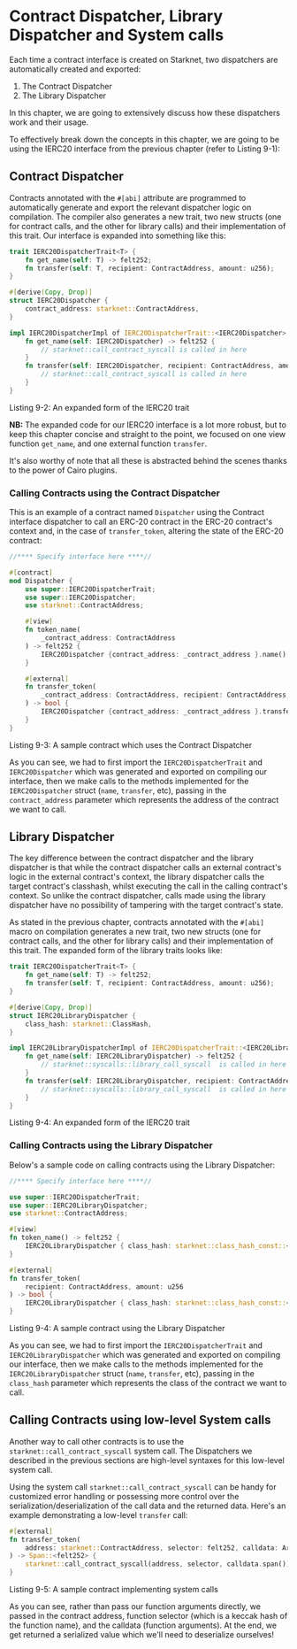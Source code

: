 # Contract Dispatcher, Library Dispatcher and System calls

Each time a contract interface is created on Starknet, two dispatchers are automatically created and exported:
1. The Contract Dispatcher
2. The Library Dispatcher

In this chapter, we are going to extensively discuss how these dispatchers work and their usage.

To effectively break down the concepts in this chapter, we are going to be using the IERC20 interface from the previous chapter (refer to Listing 9-1):

## Contract Dispatcher
Contracts annotated with the `#[abi]` attribute are programmed to automatically generate and export the relevant dispatcher logic on compilation. The compiler also generates a new trait, two new structs (one for contract calls, and the other for library calls) and their implementation of this trait. Our interface is expanded into something like this:

```rust
trait IERC20DispatcherTrait<T> {
    fn get_name(self: T) -> felt252;
    fn transfer(self: T, recipient: ContractAddress, amount: u256);
}

#[derive(Copy, Drop)]
struct IERC20Dispatcher {
    contract_address: starknet::ContractAddress,
}

impl IERC20DispatcherImpl of IERC20DispatcherTrait::<IERC20Dispatcher> {
    fn get_name(self: IERC20Dispatcher) -> felt252 {
        // starknet::call_contract_syscall is called in here
    }
    fn transfer(self: IERC20Dispatcher, recipient: ContractAddress, amount: u256) {
        // starknet::call_contract_syscall is called in here
    }
}
```
<span class="caption">Listing 9-2: An expanded form of the IERC20 trait</span>

**NB:** The expanded code for our IERC20 interface is a lot more robust, but to keep this chapter concise and straight to the point, we focused on one view function `get_name`, and one external function `transfer`.

It's also worthy of note that all these is abstracted behind the scenes thanks to the power of Cairo plugins.

### Calling Contracts using the Contract Dispatcher
This is an example of a contract named `Dispatcher` using the Contract interface dispatcher to call an ERC-20 contract in the ERC-20 contract's context and, in the case of `transfer_token`, altering the state of the ERC-20 contract:

```rust
//**** Specify interface here ****//

#[contract]
mod Dispatcher {
    use super::IERC20DispatcherTrait;
    use super::IERC20Dispatcher;
    use starknet::ContractAddress;

    #[view]
    fn token_name(
        _contract_address: ContractAddress
    ) -> felt252 {
        IERC20Dispatcher {contract_address: _contract_address }.name()
    } 

    #[external]
    fn transfer_token(
        _contract_address: ContractAddress, recipient: ContractAddress, amount: u256
    ) -> bool {
        IERC20Dispatcher {contract_address: _contract_address }.transfer(recipient, amount)
    } 
}
```
<span class="caption">Listing 9-3: A sample contract which uses the Contract Dispatcher</span>

As you can see, we had to first import the `IERC20DispatcherTrait` and `IERC20Dispatcher` which was generated and exported on compiling our interface, then we make calls to the methods implemented for the `IERC20Dispatcher` struct (`name`, `transfer`, etc), passing in the `contract_address` parameter which represents the address of the contract we want to call.

## Library Dispatcher
The key difference between the contract dispatcher and the library dispatcher is that while the contract dispatcher calls an external contract's logic in the external contract's context, the library dispatcher calls the target contract's classhash, whilst executing the call in the calling contract's context. 
So unlike the contract dispatcher, calls made using the library dispatcher have no possibility of tampering with the target contract's state.

As stated in the previous chapter, contracts annotated with the `#[abi]` macro on compilation generates a new trait, two new structs (one for contract calls, and the other for library calls) and their implementation of this trait. The expanded form of the library traits looks like:

```rust
trait IERC20DispatcherTrait<T> {
    fn get_name(self: T) -> felt252;
    fn transfer(self: T, recipient: ContractAddress, amount: u256);
}

#[derive(Copy, Drop)]
struct IERC20LibraryDispatcher {
    class_hash: starknet::ClassHash,
}

impl IERC20LibraryDispatcherImpl of IERC20DispatcherTrait::<IERC20LibraryDispatcher> {
    fn get_name(self: IERC20LibraryDispatcher) -> felt252 {
        // starknet::syscalls::library_call_syscall  is called in here
    }
    fn transfer(self: IERC20LibraryDispatcher, recipient: ContractAddress, amount: u256) {
        // starknet::syscalls::library_call_syscall  is called in here
    }
}
```
<span class="caption">Listing 9-4: An expanded form of the IERC20 trait</span>

### Calling Contracts using the Library Dispatcher
Below's a sample code on calling contracts using the Library Dispatcher:

```rust
//**** Specify interface here ****//

use super::IERC20DispatcherTrait;
use super::IERC20LibraryDispatcher;
use starknet::ContractAddress;

#[view]
fn token_name() -> felt252 {
    IERC20LibraryDispatcher { class_hash: starknet::class_hash_const::<0x1234>() }.name()
} 

#[external]
fn transfer_token(
    recipient: ContractAddress, amount: u256
) -> bool {
    IERC20LibraryDispatcher { class_hash: starknet::class_hash_const::<0x1234>() }.transfer(recipient, amount)
} 
```
<span class="caption">Listing 9-4: A sample contract using the Library Dispatcher</span>

As you can see, we had to first import the `IERC20DispatcherTrait` and `IERC20LibraryDispatcher` which was generated and exported on compiling our interface, then we make calls to the methods implemented for the `IERC20LibraryDispatcher` struct (`name`, `transfer`, etc), passing in the `class_hash` parameter which represents the class of the contract we want to call.

## Calling Contracts using low-level System calls
Another way to call other contracts is to use the `starknet::call_contract_syscall` system call. The Dispatchers we described in the previous sections are high-level syntaxes for this low-level system call.

Using the system call `starknet::call_contract_syscall` can be handy for customized error handling or possessing more control over the serialization/deserialization of the call data and the returned data. Here's an example demonstrating a low-level `transfer` call:

```rust
#[external]
fn transfer_token(
    address: starknet::ContractAddress, selector: felt252, calldata: Array<felt252>
) -> Span::<felt252> {
    starknet::call_contract_syscall(address, selector, calldata.span()).unwrap_syscall()
} 
```

<span class="caption">Listing 9-5: A sample contract implementing system calls</span>

As you can see, rather than pass our function arguments directly, we passed in the contract address, function selector (which is a keccak hash of the function name), and the calldata (function arguments). At the end, we get returned a serialized value which we'll need to deserialize ourselves!